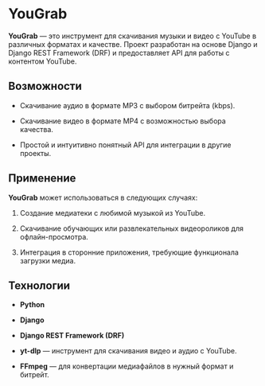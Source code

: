 # YouGrab

**YouGrab** — это инструмент для скачивания музыки и видео с YouTube в различных форматах и качестве. Проект разработан на основе Django и Django REST Framework (DRF) и предоставляет API для работы с контентом YouTube.

## Возможности

- Скачивание аудио в формате MP3 с выбором битрейта (kbps).
    
- Скачивание видео в формате MP4 с возможностью выбора качества.
    
- Простой и интуитивно понятный API для интеграции в другие проекты.
    

## Применение

**YouGrab** может использоваться в следующих случаях:

1. Создание медиатеки с любимой музыкой из YouTube.
    
2. Скачивание обучающих или развлекательных видеороликов для офлайн-просмотра.
    
3. Интеграция в сторонние приложения, требующие функционала загрузки медиа.
    

## Технологии

- **Python**
    
- **Django**
    
- **Django REST Framework (DRF)**
    
- **yt-dlp** — инструмент для скачивания видео и аудио с YouTube.
    
- **FFmpeg** — для конвертации медиафайлов в нужный формат и битрейт.
